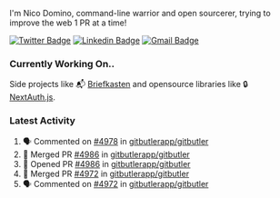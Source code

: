 
I'm Nico Domino, command-line warrior and open sourcerer, trying to improve the web 1 PR at a time!

[![Twitter Badge](https://img.shields.io/badge/-@ndom91-1ca0f1?style=flat-square&labelColor=1ca0f1&logo=twitter&logoColor=white&link=https://twitter.com/ndom91)](https://twitter.com/ndom91) [![Linkedin Badge](https://img.shields.io/badge/-ndom91-blue?style=flat-square&logo=Linkedin&logoColor=white&link=https://www.linkedin.com/in/ndom91/)](https://www.linkedin.com/in/ndom91/) [![Gmail Badge](https://img.shields.io/badge/-yo@ndo.dev-c14438?style=flat-square&logo=mail.ru&logoColor=white&link=mailto:yo@ndo.dev)](mailto:yo@ndo.dev)

### Currently Working On..

Side projects like 📬 [Briefkasten](https://briefkastenhq.com) and opensource libraries like 🔒 [NextAuth.js](https://github.com/nextauthjs/next-auth).

<!--START_SECTION_PROFILE_VIEWS:readme-info-->
<!--END_SECTION_PROFILE_VIEWS:readme-info-->

<!--START_SECTION_DAILY_COMMIT:readme-info-->
<!--END_SECTION_DAILY_COMMIT:readme-info-->

<!--START_SECTION_WEEKLY_COMMIT:readme-info-->
<!--END_SECTION_WEEKLY_COMMIT:readme-info-->

### Latest Activity

<!--START_SECTION:activity-->
1. 🗣 Commented on [#4978](https://github.com/gitbutlerapp/gitbutler/pull/4978#issuecomment-2380837565) in [gitbutlerapp/gitbutler](https://github.com/gitbutlerapp/gitbutler)
2. 🎉 Merged PR [#4986](https://github.com/gitbutlerapp/gitbutler/pull/4986) in [gitbutlerapp/gitbutler](https://github.com/gitbutlerapp/gitbutler)
3. 💪 Opened PR [#4986](https://github.com/gitbutlerapp/gitbutler/pull/4986) in [gitbutlerapp/gitbutler](https://github.com/gitbutlerapp/gitbutler)
4. 🎉 Merged PR [#4972](https://github.com/gitbutlerapp/gitbutler/pull/4972) in [gitbutlerapp/gitbutler](https://github.com/gitbutlerapp/gitbutler)
5. 🗣 Commented on [#4972](https://github.com/gitbutlerapp/gitbutler/pull/4972#issuecomment-2380663902) in [gitbutlerapp/gitbutler](https://github.com/gitbutlerapp/gitbutler)
<!--END_SECTION:activity-->
